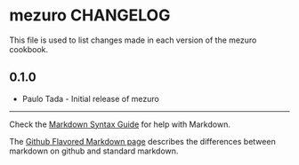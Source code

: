mezuro CHANGELOG
===============

This file is used to list changes made in each version of the mezuro cookbook.

0.1.0
-----
- Paulo Tada - Initial release of mezuro

- - -
Check the [Markdown Syntax Guide](http://daringfireball.net/projects/markdown/syntax) for help with Markdown.

The [Github Flavored Markdown page](http://github.github.com/github-flavored-markdown/) describes the differences between markdown on github and standard markdown.
